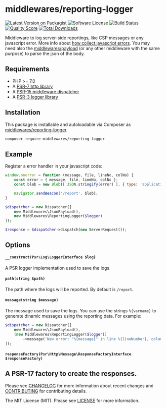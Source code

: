# middlewares/reporting-logger

[![Latest Version on Packagist][ico-version]][link-packagist]
[![Software License][ico-license]](LICENSE)
[![Build Status][ico-travis]][link-travis]
[![Quality Score][ico-scrutinizer]][link-scrutinizer]
[![Total Downloads][ico-downloads]][link-downloads]

Middleware to log server-side reportings, like CSP messages or any javascript error. More info about [how collect javascript errors](https://developer.mozilla.org/en-US/docs/Web/API/GlobalEventHandlers/onerror).
You may need also the [middlewares/payload](https://github.com/middlewares/payload) (or any other middleware with the same purpose) to parse the json of the body.

## Requirements

* PHP >= 7.0
* A [PSR-7 http library](https://github.com/middlewares/awesome-psr15-middlewares#psr-7-implementations)
* A [PSR-15 middleware dispatcher](https://github.com/middlewares/awesome-psr15-middlewares#dispatcher)
* A [PSR-3 logger library](https://www.php-fig.org/psr/psr-3/)

## Installation

This package is installable and autoloadable via Composer as [middlewares/reporting-logger](https://packagist.org/packages/middlewares/reporting-logger).

```sh
composer require middlewares/reporting-logger
```

## Example

Register a error handler in your javascript code:

```js
window.onerror = function (message, file, lineNo, colNo) {
    const error = { message, file, lineNo, colNo };
    const blob = new Blob([ JSON.stringify(error) ], { type: 'application/json' });

    navigator.sendBeacon('/report', blob);
}
```

```php
$dispatcher = new Dispatcher([
    new Middlewares\JsonPayload(),
    new Middlewares\ReportingLogger($logger)
]);

$response = $dispatcher->dispatch(new ServerRequest());
```

## Options

#### `__construct(Psr\Log\LoggerInterface $log)`

A PSR logger implementation used to save the logs.

#### `path(string $path)`

The path where the logs will be reported. By default is `/report`.

#### `message(string $message)`

The message used to save the logs. You can use the strings `%{varname}` to generate dinamic messages using the reporting data. For example:

```php
$dispatcher = new Dispatcher([
    new Middlewares\JsonPayload(),
    (new Middlewares\ReportingLogger($logger))
        ->message('New error: "%{message}" in line %{lineNumber}, column %{colNumber}')
]);
```

#### `responseFactory(Psr\Http\Message\ResponseFactoryInterface $responseFactory)`

A PSR-17 factory to create the responses.
---

Please see [CHANGELOG](CHANGELOG.md) for more information about recent changes and [CONTRIBUTING](CONTRIBUTING.md) for contributing details.

The MIT License (MIT). Please see [LICENSE](LICENSE) for more information.

[ico-version]: https://img.shields.io/packagist/v/middlewares/reporting-logger.svg?style=flat-square
[ico-license]: https://img.shields.io/badge/license-MIT-brightgreen.svg?style=flat-square
[ico-travis]: https://img.shields.io/travis/middlewares/reporting-logger/master.svg?style=flat-square
[ico-scrutinizer]: https://img.shields.io/scrutinizer/g/middlewares/reporting-logger.svg?style=flat-square
[ico-downloads]: https://img.shields.io/packagist/dt/middlewares/reporting-logger.svg?style=flat-square

[link-packagist]: https://packagist.org/packages/middlewares/reporting-logger
[link-travis]: https://travis-ci.org/middlewares/reporting-logger
[link-scrutinizer]: https://scrutinizer-ci.com/g/middlewares/reporting-logger
[link-downloads]: https://packagist.org/packages/middlewares/reporting-logger
